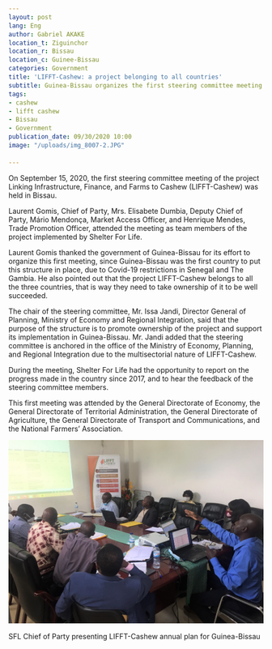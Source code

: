 ```yaml
---
layout: post
lang: Eng
author: Gabriel AKAKE
location_t: Ziguinchor
location_r: Bissau
location_c: Guinee-Bissau
categories: Government
title: 'LIFFT-Cashew: a project belonging to all countries'
subtitle: Guinea-Bissau organizes the first steering committee meeting
tags:
- cashew
- lifft cashew
- Bissau
- Government
publication_date: 09/30/2020 10:00
image: "/uploads/img_8007-2.JPG"

---
```

On September 15, 2020, the first steering committee meeting of the project Linking Infrastructure, Finance, and Farms to Cashew (LIFFT-Cashew) was held in Bissau.

Laurent Gomis, Chief of Party, Mrs. Elisabete Dumbia, Deputy Chief of Party, Mário Mendonça, Market Access Officer, and Henrique Mendes, Trade Promotion Officer, attended the meeting as team members of the project implemented by Shelter For Life.

Laurent Gomis thanked the government of Guinea-Bissau for its effort to organize this first meeting, since Guinea-Bissau was the first country to put this structure in place, due to Covid-19 restrictions in Senegal and The Gambia. He also pointed out that the project LIFFT-Cashew belongs to all the three countries, that is way they need to take ownership of it to be well succeeded.

The chair of the steering committee, Mr. Issa Jandi, Director General of Planning, Ministry of Economy and Regional Integration, said that the purpose of the structure is to promote ownership of the project and support its implementation in Guinea-Bissau. Mr. Jandi added that the steering committee is anchored in the office of the Ministry of Economy, Planning, and Regional Integration due to the multisectorial nature of LIFFT-Cashew.

During the meeting, Shelter For Life had the opportunity to report on the progress made in the country since 2017, and to hear the feedback of the steering committee members.

This first meeting was attended by the General Directorate of Economy, the General Directorate of Territorial Administration, the General Directorate of Agriculture, the General Directorate of Transport and Communications, and the National Farmers’ Association.

![](/uploads/img_7995-2.JPG)

SFL Chief of Party presenting LIFFT-Cashew annual plan for Guinea-Bissau